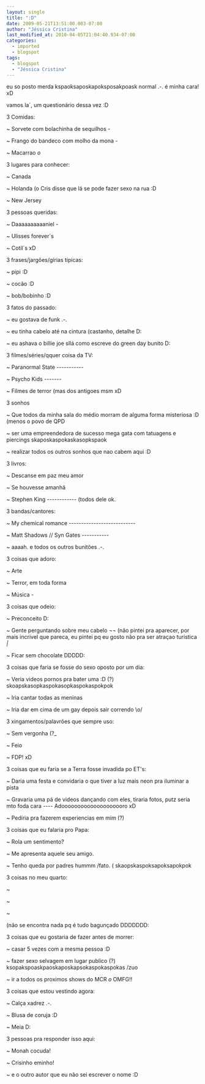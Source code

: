 ```yaml
---
layout: single
title: ":D"
date: 2009-05-21T13:51:00.003-07:00
author: "Jéssica Cristina"
last_modified_at: 2010-04-05T21:04:40.934-07:00
categories:
  - imported
  - blogspot
tags:
  - blogspot
  - "Jéssica Cristina"
---
```


eu so posto merda kspaoksaposkapoksposakpoask normal .-. é minha cara! xD



vamos la´, um questionário dessa vez :D



3 Comidas:

~ Sorvete com bolachinha de sequilhos *-*

~ Frango do bandeco com molho da mona *-*

~ Macarrao *o*





3 lugares para conhecer:

~ Canada

~ Holanda (o Cris disse que lá se pode fazer sexo na rua :D

~ New Jersey 





3 pessoas queridas:

~ Daaaaaaaaaaniel *-*

~ Ulisses forever´s 

~ Cotil´s xD







3 frases/jargões/gírias típicas:

~ pipi :D

~ cocão :D

~ bob/bobinho :D





3 fatos do passado:

~ eu gostava de funk .-.

~ eu tinha cabelo até na cintura (castanho, detalhe D:

~ eu ashava o billie joe sllá como escreve do green day bunito D:





3 filmes/séries/qquer coisa da TV:

~ Paranormal State *-----------* 

~ Psycho Kids *-------*

~ Filmes de terror (mas dos antigoes msm xD 





3 sonhos

~ Que todos da minha sala do médio morram de alguma forma misteriosa :D (menos o povo de QPD

~ ser uma empreendedora de sucesso mega gata com tatuagens e piercings skaposkaspokaskasopkspaok 

~ realizar todos os outros sonhos que nao cabem aqui :D





3 livros:

~ Descanse em paz meu amor

~ Se houvesse amanhã

~ Stephen King *------------* (todos dele ok. 





3 bandas/cantores:

~ My chemical romance *---------------------------*

~ Matt Shadows // Syn Gates *-----------*

~ aaaah. e todos os outros bunitões .-. 





3 coisas que adoro:

~ Arte

~ Terror, em toda forma

~ Música *-*





3 coisas que odeio:

~ Preconceito D:

~ Gente perguntando sobre meu cabelo ¬¬   (não pintei pra aparecer, por mais incrivel que pareca, eu pintei pq eu gosto não pra ser atraçao turistica _|_ 

~ Ficar sem chocolate DDDDD:





3 coisas que faria se fosse do sexo oposto por um dia:

~ Veria videos pornos pra bater uma :D  (?) skoapskasopkaspokasopkaspokaspokpok 

~ Iria cantar todas as meninas 

~ Iria dar em cima de um gay depois sair correndo \o/





3 xingamentos/palavrões que sempre uso:

~ Sem vergonha (?_

~ Feio 

~ FDP! xD 





3 coisas que eu faria se a Terra fosse invadida po ET's:

~ Daria uma festa e convidaria o que tiver a luz mais neon pra iluminar a pista

~ Gravaria uma pá de videos dançando com eles, tiraria fotos, putz seria mto foda cara *----* Adoooooooooooooooooooro xD

~ Pediria pra fazerem experiencias em mim (?)



3 coisas que eu falaria pro Papa:

~ Rola um sentimento?

~ Me apresenta aquele seu amigo.

~ Tenho queda por padres hummm  /fato.  ( skaopskaspoksapoksapokpok 





3 coisas no meu quarto:

~ 

~ 

~ 

(não se encontra nada pq é tudo bagunçado DDDDDDD: 



3 coisas que eu gostaria de fazer antes de morrer:

~ casar 5 vezes com a mesma pessoa :D

~ fazer sexo selvagem em lugar publico (?) ksopakspoaskpaoskaposkapsokaspokaspokas /zuo

~ ir a todos os proximos shows do MCR *o* OMFG!!





3 coisas que estou vestindo agora:

~ Calça xadrez .-.

~ Blusa de coruja :D

~ Meia D:





3 pessoas pra responder isso aqui:

~ Monah cocuda! 

~ Crisinho eminho!

~ e o outro autor que eu não sei escrever o nome :D